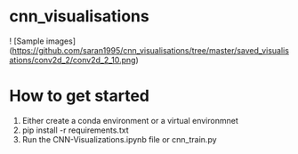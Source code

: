 # cnn_visualisations

! [Sample images] (https://github.com/saran1995/cnn_visualisations/tree/master/saved_visualisations/conv2d_2/conv2d_2_10.png)

# How to get started

1) Either create a conda environment or a virtual environmnet
2) pip install -r requirements.txt
3) Run the CNN-Visualizations.ipynb file or cnn_train.py
